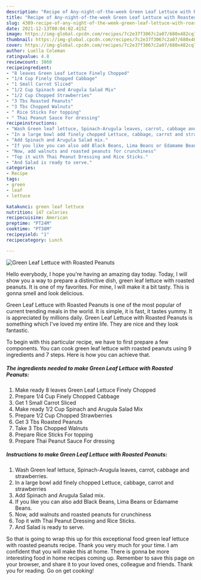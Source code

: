 ```yaml
---
description: "Recipe of Any-night-of-the-week Green Leaf Lettuce with Roasted Peanuts"
title: "Recipe of Any-night-of-the-week Green Leaf Lettuce with Roasted Peanuts"
slug: 4309-recipe-of-any-night-of-the-week-green-leaf-lettuce-with-roasted-peanuts
date: 2021-12-13T00:04:02.415Z
image: https://img-global.cpcdn.com/recipes/7c2e37f3067c2a07/680x482cq70/green-leaf-lettuce-with-roasted-peanuts-recipe-main-photo.jpg
thumbnail: https://img-global.cpcdn.com/recipes/7c2e37f3067c2a07/680x482cq70/green-leaf-lettuce-with-roasted-peanuts-recipe-main-photo.jpg
cover: https://img-global.cpcdn.com/recipes/7c2e37f3067c2a07/680x482cq70/green-leaf-lettuce-with-roasted-peanuts-recipe-main-photo.jpg
author: Luella Coleman
ratingvalue: 4.8
reviewcount: 3860
recipeingredient:
- "8 leaves Green Leaf Lettuce Finely Chopped"
- "1/4 Cup Finely Chopped Cabbage"
- "1 Small Carrot Sliced"
- "1/2 Cup Spinach and Arugula Salad Mix"
- "1/2 Cup Chopped Strawberries"
- "3 Tbs Roasted Peanuts"
- "3 Tbs Chopped Walnuts"
- " Rice Sticks For topping"
- " Thai Peanut Sauce For dressing"
recipeinstructions:
- "Wash Green leaf lettuce, Spinach-Arugula leaves, carrot, cabbage and strawberries."
- "In a large bowl add finely chopped Lettuce, cabbage, carrot and strawberries"
- "Add Spinach and Arugula Salad mix."
- "If you like you can also add Black Beans, Lima Beans or Edamame Beans."
- "Now, add walnuts and roasted peanuts for crunchiness"
- "Top it with Thai Peanut Dressing and Rice Sticks."
- "And Salad is ready to serve."
categories:
- Recipe
tags:
- green
- leaf
- lettuce

katakunci: green leaf lettuce 
nutrition: 147 calories
recipecuisine: American
preptime: "PT24M"
cooktime: "PT38M"
recipeyield: "1"
recipecategory: Lunch

---
```



![Green Leaf Lettuce with Roasted Peanuts](https://img-global.cpcdn.com/recipes/7c2e37f3067c2a07/680x482cq70/green-leaf-lettuce-with-roasted-peanuts-recipe-main-photo.jpg)

Hello everybody, I hope you're having an amazing day today. Today, I will show you a way to prepare a distinctive dish, green leaf lettuce with roasted peanuts. It is one of my favorites. For mine, I will make it a bit tasty. This is gonna smell and look delicious.

Green Leaf Lettuce with Roasted Peanuts is one of the most popular of current trending meals in the world. It is simple, it is fast, it tastes yummy. It is appreciated by millions daily. Green Leaf Lettuce with Roasted Peanuts is something which I've loved my entire life. They are nice and they look fantastic.




To begin with this particular recipe, we have to first prepare a few components. You can cook green leaf lettuce with roasted peanuts using 9 ingredients and 7 steps. Here is how you can achieve that.

<!--inarticleads1-->

##### The ingredients needed to make Green Leaf Lettuce with Roasted Peanuts:

1. Make ready 8 leaves Green Leaf Lettuce Finely Chopped
1. Prepare 1/4 Cup Finely Chopped Cabbage
1. Get 1 Small Carrot Sliced
1. Make ready 1/2 Cup Spinach and Arugula Salad Mix
1. Prepare 1/2 Cup Chopped Strawberries
1. Get 3 Tbs Roasted Peanuts
1. Take 3 Tbs Chopped Walnuts
1. Prepare  Rice Sticks For topping
1. Prepare  Thai Peanut Sauce For dressing




<!--inarticleads2-->

##### Instructions to make Green Leaf Lettuce with Roasted Peanuts:

1. Wash Green leaf lettuce, Spinach-Arugula leaves, carrot, cabbage and strawberries.
1. In a large bowl add finely chopped Lettuce, cabbage, carrot and strawberries
1. Add Spinach and Arugula Salad mix.
1. If you like you can also add Black Beans, Lima Beans or Edamame Beans.
1. Now, add walnuts and roasted peanuts for crunchiness
1. Top it with Thai Peanut Dressing and Rice Sticks.
1. And Salad is ready to serve.




So that is going to wrap this up for this exceptional food green leaf lettuce with roasted peanuts recipe. Thank you very much for your time. I am confident that you will make this at home. There is gonna be more interesting food in home recipes coming up. Remember to save this page on your browser, and share it to your loved ones, colleague and friends. Thank you for reading. Go on get cooking!
